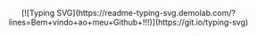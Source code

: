 <!-- Cabeçalhos -->
<div align="center">
[![Typing SVG](https://readme-typing-svg.demolab.com/?lines=Bem+vindo+ao+meu+Github+!!!)](https://git.io/typing-svg)
</div>






<!--
**alebona/alebona** is a ✨ _special_ ✨ repository because its `README.md` (this file) appears on your GitHub profile.

Here are some ideas to get you started:

- 🔭 I’m currently working on ...
- 🌱 I’m currently learning ...
- 👯 I’m looking to collaborate on ...
- 🤔 I’m looking for help with ...
- 💬 Ask me about ...
- 📫 How to reach me: ...
- 😄 Pronouns: ...
- ⚡ Fun fact: ...
-->
